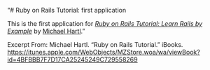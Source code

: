 “# Ruby on Rails Tutorial: first application

This is the first application for
[*Ruby on Rails Tutorial: Learn Rails by Example*](http://railstutorial.org/)
by [Michael Hartl](http://michaelhartl.com/).”

Excerpt From: Michael Hartl. “Ruby on Rails Tutorial.” iBooks. https://itunes.apple.com/WebObjects/MZStore.woa/wa/viewBook?id=4BFBBB7F7D17CA25245249C729558269